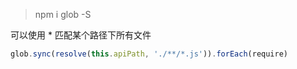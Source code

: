 > npm i glob -S

可以使用 * 匹配某个路径下所有文件
```js
glob.sync(resolve(this.apiPath, './**/*.js')).forEach(require)
```
